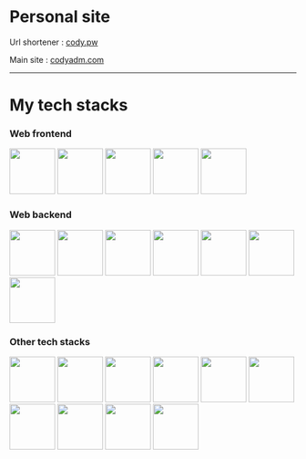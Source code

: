 
# Personal site

Url shortener : [cody.pw](https://cody.pw)

Main site : [codyadm.com](https://codyadm.com)

--- 

# My tech stacks

### Web frontend

<p float="left">
<img src="https://seeklogo.com/images/N/next-js-logo-8FCFF51DD2-seeklogo.com.png" height=80 />
<img src="https://seeklogo.com/images/R/react-logo-7B3CE81517-seeklogo.com.png" height=80 />
<img src="https://seeklogo.com/images/T/typescript-logo-B29A3F462D-seeklogo.com.png" height=80 />
<img src="https://upload.wikimedia.org/wikipedia/commons/thumb/d/d5/Tailwind_CSS_Logo.svg/2048px-Tailwind_CSS_Logo.svg.png" height=80 />
<img src="https://cdn-icons-png.flaticon.com/512/5968/5968322.png" height=80 />
</p>

### Web backend

<p float="left">
<img src="https://seeklogo.com/images/N/next-js-logo-8FCFF51DD2-seeklogo.com.png" height=80 />
<img src="https://www.svgrepo.com/show/327408/logo-vercel.svg" height=80 />
<img src="https://www.freelogovectors.net/wp-content/uploads/2022/01/prisma_logo-freelogovectors.net_.png" height=80 />
<img src="https://firebase.google.com/static/downloads/brand-guidelines/PNG/logo-logomark.png" height=80 />
<img src="https://seeklogo.com/images/T/typescript-logo-B29A3F462D-seeklogo.com.png" height=80 />
<img src="https://cdn-icons-png.flaticon.com/512/5968/5968322.png" height=80 />
<img src="https://user-images.githubusercontent.com/8386499/105239291-a2e69180-5b21-11eb-8b49-f2800f0d2b23.png" height=80 />
</p>


### Other tech stacks

<p float="left">
<img src="https://upload.wikimedia.org/wikipedia/commons/thumb/9/95/Vue.js_Logo_2.svg/1184px-Vue.js_Logo_2.svg.png" height=80 />
<img src="https://upload.wikimedia.org/wikipedia/commons/thumb/9/91/Electron_Software_Framework_Logo.svg/1200px-Electron_Software_Framework_Logo.svg.png" height=80 />
<img src="https://upload.wikimedia.org/wikipedia/commons/thumb/1/1b/Svelte_Logo.svg/1200px-Svelte_Logo.svg.png" height=80 />
<img src="https://upload.wikimedia.org/wikipedia/commons/thumb/c/c3/Python-logo-notext.svg/2048px-Python-logo-notext.svg.png" height=80 />
<img src="https://seeklogo.com/images/C/c-sharp-c-logo-02F17714BA-seeklogo.com.png" height=80 />
<img src="https://raw.githubusercontent.com/reduxjs/redux/master/logo/logo.png" height=80 />
<img src="https://upload.wikimedia.org/wikipedia/commons/thumb/1/18/ISO_C%2B%2B_Logo.svg/306px-ISO_C%2B%2B_Logo.svg.png" height=80 />
<img src="https://i.redd.it/tu3gt6ysfxq71.png" height=80 />
<img src="https://cdn-icons-png.flaticon.com/512/226/226777.png" height=80 />
<img src="https://www.scala-lang.org/resources/img/frontpage/scala-spiral.png" height=80 />
</p>

